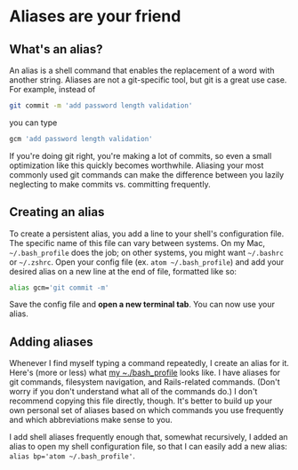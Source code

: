 # Aliases are your friend

## What's an alias?

An alias is a shell command that enables the replacement of a word with another
string. Aliases are not a git-specific tool, but git is a great use case. For
example, instead of

```bash
git commit -m 'add password length validation'
```

you can type

```bash
gcm 'add password length validation'
```

If you're doing git right, you're making a lot of commits, so even a small
optimization like this quickly becomes worthwhile. Aliasing your most commonly
used git commands can make the difference between you lazily neglecting to make
commits vs. committing frequently.

## Creating an alias

To create a persistent alias, you add a line to your shell's
configuration file. The specific name of this file can vary between
systems. On my Mac, `~/.bash_profile` does the job; on other systems,
you might want `~/.bashrc` or `~/.zshrc`. Open your config file (ex.
`atom ~/.bash_profile`) and add your desired alias on a new line at the
end of file, formatted like so:

```bash
alias gcm='git commit -m'
```

Save the config file and **open a new terminal tab**. You can now use your
alias.

## Adding aliases

Whenever I find myself typing a command repeatedly, I create an alias
for it. Here's (more or less) what [my ~./bash_profile][bash-profile]
looks like. I have aliases for git commands, filesystem navigation, and
Rails-related commands. (Don't worry if you don't understand what all of
the commands do.) I don't recommend copying this file directly, though.
It's better to build up your own personal set of aliases based on which
commands you use frequently and which abbreviations make sense to you.

I add shell aliases frequently enough that, somewhat recursively, I added an
alias to open my shell configuration file, so that I can easily add a new alias:
`alias bp='atom ~/.bash_profile'`.

[bash-profile]: ./bash_profile
